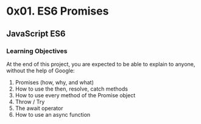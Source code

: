 # 0x01. ES6 Promises
## JavaScript ES6

### Learning Objectives
At the end of this project, you are expected to be able to explain to anyone, without the help of Google:

1. Promises (how, why, and what)
2. How to use the then, resolve, catch methods
3. How to use every method of the Promise object
4. Throw / Try
5. The await operator
6. How to use an async function
